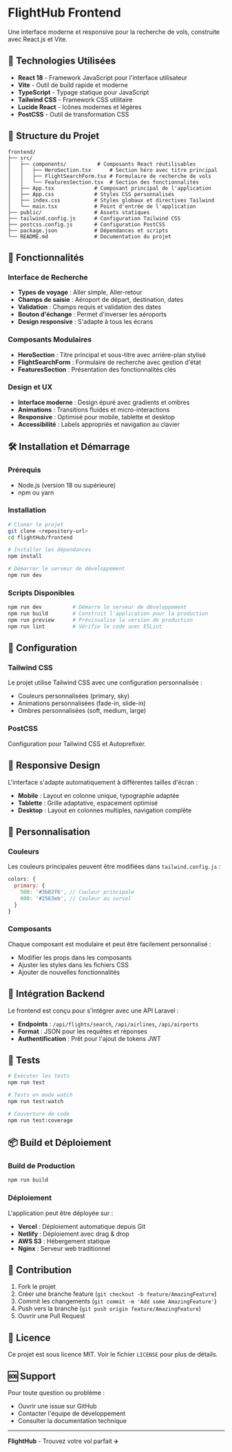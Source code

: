 # FlightHub Frontend

Une interface moderne et responsive pour la recherche de vols, construite avec React.js et Vite.

## 🚀 Technologies Utilisées

- **React 18** - Framework JavaScript pour l'interface utilisateur
- **Vite** - Outil de build rapide et moderne
- **TypeScript** - Typage statique pour JavaScript
- **Tailwind CSS** - Framework CSS utilitaire
- **Lucide React** - Icônes modernes et légères
- **PostCSS** - Outil de transformation CSS

## 📁 Structure du Projet

```
frontend/
├── src/
│   ├── components/          # Composants React réutilisables
│   │   ├── HeroSection.tsx      # Section héro avec titre principal
│   │   ├── FlightSearchForm.tsx # Formulaire de recherche de vols
│   │   └── FeaturesSection.tsx  # Section des fonctionnalités
│   ├── App.tsx             # Composant principal de l'application
│   ├── App.css             # Styles CSS personnalisés
│   ├── index.css           # Styles globaux et directives Tailwind
│   └── main.tsx            # Point d'entrée de l'application
├── public/                 # Assets statiques
├── tailwind.config.js      # Configuration Tailwind CSS
├── postcss.config.js       # Configuration PostCSS
├── package.json            # Dépendances et scripts
└── README.md               # Documentation du projet
```

## 🎯 Fonctionnalités

### Interface de Recherche
- **Types de voyage** : Aller simple, Aller-retour
- **Champs de saisie** : Aéroport de départ, destination, dates
- **Validation** : Champs requis et validation des dates
- **Bouton d'échange** : Permet d'inverser les aéroports
- **Design responsive** : S'adapte à tous les écrans

### Composants Modulaires
- **HeroSection** : Titre principal et sous-titre avec arrière-plan stylisé
- **FlightSearchForm** : Formulaire de recherche avec gestion d'état
- **FeaturesSection** : Présentation des fonctionnalités clés

### Design et UX
- **Interface moderne** : Design épuré avec gradients et ombres
- **Animations** : Transitions fluides et micro-interactions
- **Responsive** : Optimisé pour mobile, tablette et desktop
- **Accessibilité** : Labels appropriés et navigation au clavier

## 🛠️ Installation et Démarrage

### Prérequis
- Node.js (version 18 ou supérieure)
- npm ou yarn

### Installation
```bash
# Cloner le projet
git clone <repository-url>
cd flightHub/frontend

# Installer les dépendances
npm install

# Démarrer le serveur de développement
npm run dev
```

### Scripts Disponibles
```bash
npm run dev          # Démarre le serveur de développement
npm run build        # Construit l'application pour la production
npm run preview      # Prévisualise la version de production
npm run lint         # Vérifie le code avec ESLint
```

## 🔧 Configuration

### Tailwind CSS
Le projet utilise Tailwind CSS avec une configuration personnalisée :
- Couleurs personnalisées (primary, sky)
- Animations personnalisées (fade-in, slide-in)
- Ombres personnalisées (soft, medium, large)

### PostCSS
Configuration pour Tailwind CSS et Autoprefixer.

## 📱 Responsive Design

L'interface s'adapte automatiquement à différentes tailles d'écran :
- **Mobile** : Layout en colonne unique, typographie adaptée
- **Tablette** : Grille adaptative, espacement optimisé
- **Desktop** : Layout en colonnes multiples, navigation complète

## 🎨 Personnalisation

### Couleurs
Les couleurs principales peuvent être modifiées dans `tailwind.config.js` :
```javascript
colors: {
  primary: {
    500: '#3b82f6', // Couleur principale
    600: '#2563eb', // Couleur au survol
  }
}
```

### Composants
Chaque composant est modulaire et peut être facilement personnalisé :
- Modifier les props dans les composants
- Ajuster les styles dans les fichiers CSS
- Ajouter de nouvelles fonctionnalités

## 🔌 Intégration Backend

Le frontend est conçu pour s'intégrer avec une API Laravel :
- **Endpoints** : `/api/flights/search`, `/api/airlines`, `/api/airports`
- **Format** : JSON pour les requêtes et réponses
- **Authentification** : Prêt pour l'ajout de tokens JWT

## 🧪 Tests

```bash
# Exécuter les tests
npm run test

# Tests en mode watch
npm run test:watch

# Couverture de code
npm run test:coverage
```

## 📦 Build et Déploiement

### Build de Production
```bash
npm run build
```

### Déploiement
L'application peut être déployée sur :
- **Vercel** : Déploiement automatique depuis Git
- **Netlify** : Déploiement avec drag & drop
- **AWS S3** : Hébergement statique
- **Nginx** : Serveur web traditionnel

## 🤝 Contribution

1. Fork le projet
2. Créer une branche feature (`git checkout -b feature/AmazingFeature`)
3. Commit les changements (`git commit -m 'Add some AmazingFeature'`)
4. Push vers la branche (`git push origin feature/AmazingFeature`)
5. Ouvrir une Pull Request

## 📄 Licence

Ce projet est sous licence MIT. Voir le fichier `LICENSE` pour plus de détails.

## 🆘 Support

Pour toute question ou problème :
- Ouvrir une issue sur GitHub
- Contacter l'équipe de développement
- Consulter la documentation technique

---

**FlightHub** - Trouvez votre vol parfait ✈️
